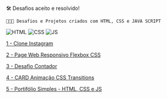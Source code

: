 🛠️ Desafios aceito e resolvido!

```
👨🏻‍💻 Desafios e Projetos criados com HTML, CSS e JAVA SCRIPT

```
![HTML](https://img.shields.io/badge/HTML5-E34F26?style=for-the-badge&logo=html5&logoColor=white&link=https://github.com/diegonery465)
![CSS](https://img.shields.io/badge/CSS3-1572B6?style=for-the-badge&logo=css3&logoColor=white&link=https://github.com/diegonery465)
![JS](https://img.shields.io/badge/JavaScript-F7DF1E?style=for-the-badge&logo=javascript&logoColor=black)

[1 - Clone Instagram](https://github.com/diegonery465/Desafio-DIO/tree/main/FlexCSSInstagram)<br>

[2 - Page Web Responsivo Flexbox CSS](https://github.com/diegonery465/Projetos-HTML-CSS-JS/tree/main/FlexCSSProjeto01)<br>

[3 - Desafio Contador](https://github.com/diegonery465/Projetos-HTML-CSS-JS/tree/main/Desafio-Contador)<br>

[4 - CARD Animação CSS Transitions](https://github.com/diegonery465/Projetos-HTML-CSS-JS/tree/main/CSS-Animation/CARD-CSSTransitions)<br>

[5 - Portifólio Simples - HTML, CSS e JS](https://github.com/diegonery465/Projetos-HTML-CSS-JS/tree/main/CSS-Animation/CARD-CSSTransitions)<br>
